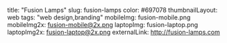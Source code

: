 title: "Fusion Lamps"
slug: fusion-lamps
color: #697078
thumbnailLayout: web
tags: "web design,branding"
mobileImg: fusion-mobile.png
mobileImg2x: fusion-mobile@2x.png
laptopImg: fusion-laptop.png
laptopImg2x: fusion-laptop@2x.png
externalLink: http://fusion-lamps.com
